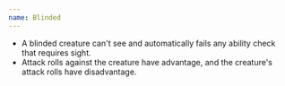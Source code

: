```yaml
---
name: Blinded
---
```

* A blinded creature can't see and automatically fails any ability check that requires sight.
* Attack rolls against the creature have advantage, and the creature's attack rolls have disadvantage.
